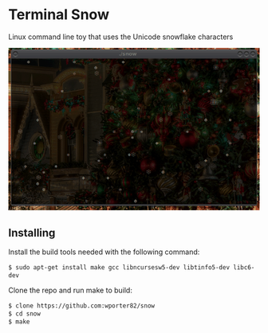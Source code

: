 # Terminal Snow

Linux command line toy that uses the Unicode snowflake characters

![Example Animation](snow.gif)

## Installing

Install the build tools needed with the following command:

    $ sudo apt-get install make gcc libncursesw5-dev libtinfo5-dev libc6-dev

Clone the repo and run make to build:

    $ clone https://github.com:wporter82/snow
    $ cd snow
    $ make

